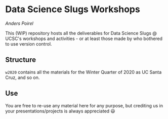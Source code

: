 # Data Science Slugs Workshops
*Anders Poirel*

This (WIP) repository hosts all the deliverables for Data Science Slugs @ UCSC's workshops and activities - or at least those made by
who bothered to use version control.

## Structure

`w2020` contains all the materials for the Winter Quarter of 2020 as UC Santa Cruz, and so on.

## Use

You are free to re-use any material here for any purpose, but crediting us in your presentations/projects is always appreciated 😃
